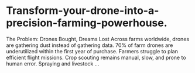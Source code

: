 # Transform-your-drone-into-a-precision-farming-powerhouse.
The Problem: Drones Bought, Dreams Lost  Across farms worldwide, drones are gathering dust instead of gathering data.  70% of farm drones are underutilized within the first year of purchase.  Farmers struggle to plan efficient flight missions.  Crop scouting remains manual, slow, and prone to human error.  Spraying and livestock ...
